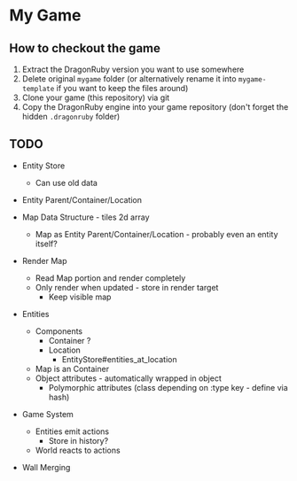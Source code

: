 # My Game

## How to checkout the game
1. Extract the DragonRuby version you want to use somewhere
2. Delete original `mygame` folder (or alternatively rename it into `mygame-template` if you want to keep the files around)
3. Clone your game (this repository) via git
4. Copy the DragonRuby engine into your game repository (don't forget the hidden `.dragonruby` folder)

## TODO
- Entity Store
  - Can use old data
- Entity Parent/Container/Location
- Map Data Structure - tiles 2d array
  - Map as Entity Parent/Container/Location - probably even an entity itself?
- Render Map
  - Read Map portion and render completely
  - Only render when updated - store in render target
    - Keep visible map
- Entities
  - Components
    - Container ?
    - Location
      - EntityStore#entities_at_location
  - Map is an Container
  - Object attributes - automatically wrapped in object
    - Polymorphic attributes (class depending on :type key - define via hash)
- Game System
  - Entities emit actions
    - Store in history?
  - World reacts to actions

- Wall Merging
